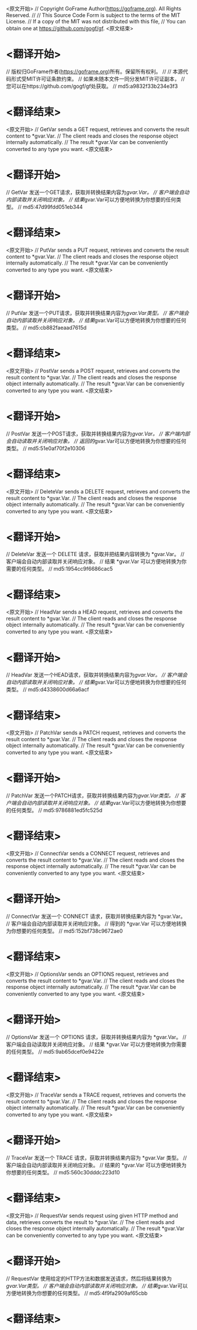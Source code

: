 
<原文开始>
// Copyright GoFrame Author(https://goframe.org). All Rights Reserved.
//
// This Source Code Form is subject to the terms of the MIT License.
// If a copy of the MIT was not distributed with this file,
// You can obtain one at https://github.com/gogf/gf.
<原文结束>

# <翻译开始>
// 版权归GoFrame作者(https://goframe.org)所有。保留所有权利。
//
// 本源代码形式受MIT许可证条款约束。
// 如果未随本文件一同分发MIT许可证副本，
// 您可以在https://github.com/gogf/gf处获取。
// md5:a9832f33b234e3f3
# <翻译结束>


<原文开始>
// GetVar sends a GET request, retrieves and converts the result content to *gvar.Var.
// The client reads and closes the response object internally automatically.
// The result *gvar.Var can be conveniently converted to any type you want.
<原文结束>

# <翻译开始>
// GetVar 发送一个GET请求，获取并转换结果内容为*gvar.Var。
// 客户端会自动内部读取并关闭响应对象。
// 结果*gvar.Var可以方便地转换为你想要的任何类型。
// md5:47d99fdd051eb344
# <翻译结束>


<原文开始>
// PutVar sends a PUT request, retrieves and converts the result content to *gvar.Var.
// The client reads and closes the response object internally automatically.
// The result *gvar.Var can be conveniently converted to any type you want.
<原文结束>

# <翻译开始>
// PutVar 发送一个PUT请求，获取并转换结果内容为*gvar.Var类型。
// 客户端会自动内部读取并关闭响应对象。
// 结果*gvar.Var可以方便地转换为你想要的任何类型。
// md5:cb882faeaad7615d
# <翻译结束>


<原文开始>
// PostVar sends a POST request, retrieves and converts the result content to *gvar.Var.
// The client reads and closes the response object internally automatically.
// The result *gvar.Var can be conveniently converted to any type you want.
<原文结束>

# <翻译开始>
// PostVar 发送一个POST请求，获取并转换结果内容为*gvar.Var。
// 客户端内部会自动读取并关闭响应对象。
// 返回的*gvar.Var可以方便地转换为你想要的任何类型。
// md5:51e0af70f2e10306
# <翻译结束>


<原文开始>
// DeleteVar sends a DELETE request, retrieves and converts the result content to *gvar.Var.
// The client reads and closes the response object internally automatically.
// The result *gvar.Var can be conveniently converted to any type you want.
<原文结束>

# <翻译开始>
// DeleteVar 发送一个 DELETE 请求，获取并把结果内容转换为 *gvar.Var。
// 客户端会自动内部读取并关闭响应对象。
// 结果 *gvar.Var 可以方便地转换为你需要的任何类型。
// md5:1954cc9f6686cac5
# <翻译结束>


<原文开始>
// HeadVar sends a HEAD request, retrieves and converts the result content to *gvar.Var.
// The client reads and closes the response object internally automatically.
// The result *gvar.Var can be conveniently converted to any type you want.
<原文结束>

# <翻译开始>
// HeadVar 发送一个HEAD请求，获取并转换结果内容为*gvar.Var。
// 客户端会自动内部读取并关闭响应对象。
// 结果*gvar.Var可以方便地转换为你想要的任何类型。
// md5:d4338600d66a6acf
# <翻译结束>


<原文开始>
// PatchVar sends a PATCH request, retrieves and converts the result content to *gvar.Var.
// The client reads and closes the response object internally automatically.
// The result *gvar.Var can be conveniently converted to any type you want.
<原文结束>

# <翻译开始>
// PatchVar 发送一个PATCH请求，获取并转换结果内容为*gvar.Var类型。
// 客户端会自动内部读取并关闭响应对象。
// 结果*gvar.Var可以方便地转换为你想要的任何类型。
// md5:9786881ed5fc525d
# <翻译结束>


<原文开始>
// ConnectVar sends a CONNECT request, retrieves and converts the result content to *gvar.Var.
// The client reads and closes the response object internally automatically.
// The result *gvar.Var can be conveniently converted to any type you want.
<原文结束>

# <翻译开始>
// ConnectVar 发送一个 CONNECT 请求，获取并转换结果内容为 *gvar.Var。
// 客户端会自动内部读取并关闭响应对象。
// 得到的 *gvar.Var 可以方便地转换为你想要的任何类型。
// md5:152bf738c9672ae0
# <翻译结束>


<原文开始>
// OptionsVar sends an OPTIONS request, retrieves and converts the result content to *gvar.Var.
// The client reads and closes the response object internally automatically.
// The result *gvar.Var can be conveniently converted to any type you want.
<原文结束>

# <翻译开始>
// OptionsVar 发送一个 OPTIONS 请求，获取并转换结果内容为 *gvar.Var。
// 客户端会自动读取并关闭响应对象。
// 结果 *gvar.Var 可以方便地转换为你需要的任何类型。
// md5:9ab65dcef0e9422e
# <翻译结束>


<原文开始>
// TraceVar sends a TRACE request, retrieves and converts the result content to *gvar.Var.
// The client reads and closes the response object internally automatically.
// The result *gvar.Var can be conveniently converted to any type you want.
<原文结束>

# <翻译开始>
// TraceVar 发送一个 TRACE 请求，获取并转换结果内容为 *gvar.Var 类型。
// 客户端会自动内部读取并关闭响应对象。
// 结果的 *gvar.Var 可以方便地转换为你想要的任何类型。
// md5:560c30dddc223d10
# <翻译结束>


<原文开始>
// RequestVar sends request using given HTTP method and data, retrieves converts the result to *gvar.Var.
// The client reads and closes the response object internally automatically.
// The result *gvar.Var can be conveniently converted to any type you want.
<原文结束>

# <翻译开始>
// RequestVar 使用给定的HTTP方法和数据发送请求，然后将结果转换为*gvar.Var类型。
// 客户端会自动内部读取并关闭响应对象。
// 结果*gvar.Var可以方便地转换为你想要的任何类型。
// md5:4f9fa2909af65cbb
# <翻译结束>

